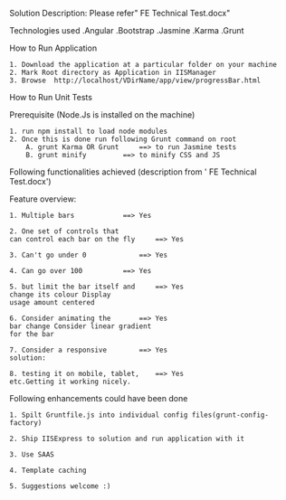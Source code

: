Solution Description:
	Please refer" FE Technical Test.docx"

Technologies used
.Angular
.Bootstrap
.Jasmine
.Karma
.Grunt

How to Run Application

	1. Download the application at a particular folder on your machine
	2. Mark Root directory as Application in IISManager
	3. Browse  http://localhost/VDirName/app/view/progressBar.html

How to Run Unit Tests

Prerequisite (Node.Js is installed on the machine)

	1. run npm install to load node modules
	2. Once this is done run following Grunt command on root
		A. grunt Karma OR Grunt  	==> to run Jasmine tests
		B. grunt minify			==> to minify CSS and JS


Following functionalities achieved (description from ' FE Technical Test.docx')

Feature overview:

	1. Multiple bars			==>	Yes

	2. One set of controls that 
	can control each bar on the fly 	==> Yes

	3. Can't go under 0 			==> Yes

	4. Can go over 100			==> Yes

	5. but limit the bar itself and 	==> Yes
	change its colour Display 
	usage amount centered

	6. Consider animating the 		==> Yes
	bar change Consider linear gradient 
	for the bar 

	7. Consider a responsive 		==> Yes
	solution:

 	8. testing it on mobile, tablet, 	==>	Yes
 	etc.Getting it working nicely.


Following enhancements could have been done

	1. Spilt Gruntfile.js into individual config files(grunt-config-factory)

	2. Ship IISExpress to solution and run application with it

	3. Use SAAS

	4. Template caching

	5. Suggestions welcome :)
	
